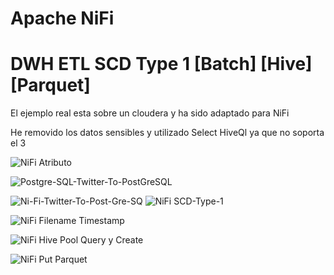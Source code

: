 # Apache NiFi

# DWH ETL SCD Type 1 [Batch] [Hive] [Parquet]

El ejemplo real esta sobre un cloudera y ha sido adaptado para NiFi

He removido los datos sensibles y utilizado Select HiveQl ya que no soporta el 3



![NiFi Atributo](https://i.ibb.co/4j2mTLx/Ni-Fi-Atributo.jpg)


![Postgre-SQL-Twitter-To-PostGreSQL](https://i.ibb.co/1qhzy8g/Postgre-SQL-Twitter-To-Post-Gre-SQL.jpg)

![Ni-Fi-Twitter-To-Post-Gre-SQ](https://i.ibb.co/5hTtPLX/Ni-Fi-Twitter-To-Post-Gre-SQL.jpg)
![NiFi SCD-Type-1](https://i.ibb.co/DwXJk8j/Ni-Fi-SCD-Type-1.jpg)

![NiFi Filename Timestamp](https://i.ibb.co/bH8cV13/Filename.jpg)

![NiFi Hive Pool Query y Create](https://i.ibb.co/0CRKws2/Hive-Pool.jpg)

![NiFi Put Parquet](https://i.ibb.co/bPf1Lmm/Put-Parquet.jpg)
